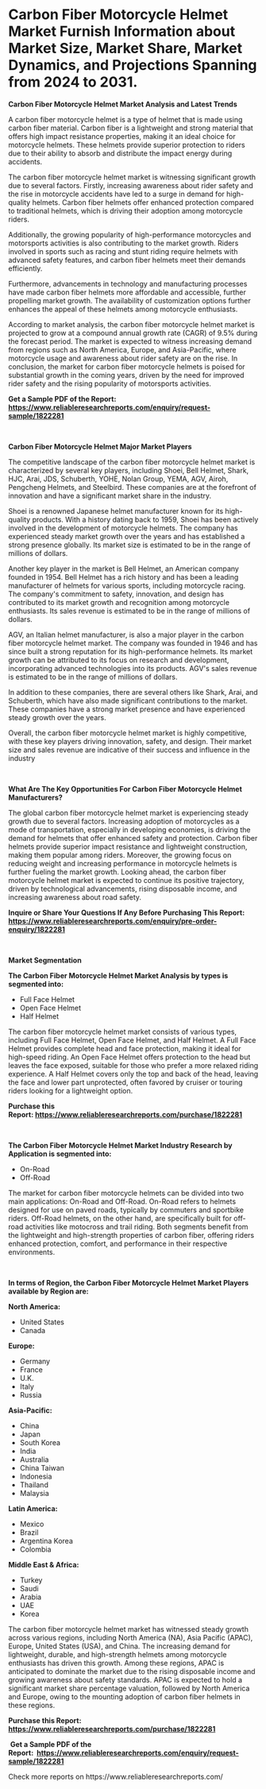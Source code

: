 <p><h1>Carbon Fiber Motorcycle Helmet Market Furnish Information about Market Size, Market Share, Market Dynamics, and Projections Spanning from 2024 to 2031.</h1></p><p><strong>Carbon Fiber Motorcycle Helmet Market Analysis and Latest Trends</strong></p>
<p><p>A carbon fiber motorcycle helmet is a type of helmet that is made using carbon fiber material. Carbon fiber is a lightweight and strong material that offers high impact resistance properties, making it an ideal choice for motorcycle helmets. These helmets provide superior protection to riders due to their ability to absorb and distribute the impact energy during accidents.</p><p>The carbon fiber motorcycle helmet market is witnessing significant growth due to several factors. Firstly, increasing awareness about rider safety and the rise in motorcycle accidents have led to a surge in demand for high-quality helmets. Carbon fiber helmets offer enhanced protection compared to traditional helmets, which is driving their adoption among motorcycle riders.</p><p>Additionally, the growing popularity of high-performance motorcycles and motorsports activities is also contributing to the market growth. Riders involved in sports such as racing and stunt riding require helmets with advanced safety features, and carbon fiber helmets meet their demands efficiently.</p><p>Furthermore, advancements in technology and manufacturing processes have made carbon fiber helmets more affordable and accessible, further propelling market growth. The availability of customization options further enhances the appeal of these helmets among motorcycle enthusiasts.</p><p>According to market analysis, the carbon fiber motorcycle helmet market is projected to grow at a compound annual growth rate (CAGR) of 9.5% during the forecast period. The market is expected to witness increasing demand from regions such as North America, Europe, and Asia-Pacific, where motorcycle usage and awareness about rider safety are on the rise. In conclusion, the market for carbon fiber motorcycle helmets is poised for substantial growth in the coming years, driven by the need for improved rider safety and the rising popularity of motorsports activities.</p></p>
<p><strong>Get a Sample PDF of the Report:&nbsp; <a href="https://www.reliableresearchreports.com/enquiry/request-sample/1822281">https://www.reliableresearchreports.com/enquiry/request-sample/1822281</a></strong></p>
<p>&nbsp;</p>
<p><strong>Carbon Fiber Motorcycle Helmet Major Market Players</strong></p>
<p><p>The competitive landscape of the carbon fiber motorcycle helmet market is characterized by several key players, including Shoei, Bell Helmet, Shark, HJC, Arai, JDS, Schuberth, YOHE, Nolan Group, YEMA, AGV, Airoh, Pengcheng Helmets, and Steelbird. These companies are at the forefront of innovation and have a significant market share in the industry.</p><p>Shoei is a renowned Japanese helmet manufacturer known for its high-quality products. With a history dating back to 1959, Shoei has been actively involved in the development of motorcycle helmets. The company has experienced steady market growth over the years and has established a strong presence globally. Its market size is estimated to be in the range of millions of dollars.</p><p>Another key player in the market is Bell Helmet, an American company founded in 1954. Bell Helmet has a rich history and has been a leading manufacturer of helmets for various sports, including motorcycle racing. The company's commitment to safety, innovation, and design has contributed to its market growth and recognition among motorcycle enthusiasts. Its sales revenue is estimated to be in the range of millions of dollars.</p><p>AGV, an Italian helmet manufacturer, is also a major player in the carbon fiber motorcycle helmet market. The company was founded in 1946 and has since built a strong reputation for its high-performance helmets. Its market growth can be attributed to its focus on research and development, incorporating advanced technologies into its products. AGV's sales revenue is estimated to be in the range of millions of dollars.</p><p>In addition to these companies, there are several others like Shark, Arai, and Schuberth, which have also made significant contributions to the market. These companies have a strong market presence and have experienced steady growth over the years.</p><p>Overall, the carbon fiber motorcycle helmet market is highly competitive, with these key players driving innovation, safety, and design. Their market size and sales revenue are indicative of their success and influence in the industry</p></p>
<p>&nbsp;</p>
<p><strong>What Are The Key Opportunities For Carbon Fiber Motorcycle Helmet Manufacturers?</strong></p>
<p><p>The global carbon fiber motorcycle helmet market is experiencing steady growth due to several factors. Increasing adoption of motorcycles as a mode of transportation, especially in developing economies, is driving the demand for helmets that offer enhanced safety and protection. Carbon fiber helmets provide superior impact resistance and lightweight construction, making them popular among riders. Moreover, the growing focus on reducing weight and increasing performance in motorcycle helmets is further fueling the market growth. Looking ahead, the carbon fiber motorcycle helmet market is expected to continue its positive trajectory, driven by technological advancements, rising disposable income, and increasing awareness about road safety.</p></p>
<p><strong>Inquire or Share Your Questions If Any Before Purchasing This Report: <a href="https://www.reliableresearchreports.com/enquiry/pre-order-enquiry/1822281">https://www.reliableresearchreports.com/enquiry/pre-order-enquiry/1822281</a></strong></p>
<p>&nbsp;</p>
<p><strong>Market Segmentation</strong></p>
<p><strong>The Carbon Fiber Motorcycle Helmet Market Analysis by types is segmented into:</strong></p>
<p><ul><li>Full Face Helmet</li><li>Open Face Helmet</li><li>Half Helmet</li></ul></p>
<p><p>The carbon fiber motorcycle helmet market consists of various types, including Full Face Helmet, Open Face Helmet, and Half Helmet. A Full Face Helmet provides complete head and face protection, making it ideal for high-speed riding. An Open Face Helmet offers protection to the head but leaves the face exposed, suitable for those who prefer a more relaxed riding experience. A Half Helmet covers only the top and back of the head, leaving the face and lower part unprotected, often favored by cruiser or touring riders looking for a lightweight option.</p></p>
<p><strong>Purchase this Report:&nbsp;<a href="https://www.reliableresearchreports.com/purchase/1822281">https://www.reliableresearchreports.com/purchase/1822281</a></strong></p>
<p>&nbsp;</p>
<p><strong>The Carbon Fiber Motorcycle Helmet Market Industry Research by Application is segmented into:</strong></p>
<p><ul><li>On-Road</li><li>Off-Road</li></ul></p>
<p><p>The market for carbon fiber motorcycle helmets can be divided into two main applications: On-Road and Off-Road. On-Road refers to helmets designed for use on paved roads, typically by commuters and sportbike riders. Off-Road helmets, on the other hand, are specifically built for off-road activities like motocross and trail riding. Both segments benefit from the lightweight and high-strength properties of carbon fiber, offering riders enhanced protection, comfort, and performance in their respective environments.</p></p>
<p>&nbsp;</p>
<p><strong>In terms of Region, the Carbon Fiber Motorcycle Helmet Market Players available by Region are:</strong></p>
<p>
    <p> <strong> North America: </strong>
        <ul>
            <li>United States</li>
            <li>Canada</li>
        </ul>
        </p> 
    <p> <strong> Europe: </strong>
        <ul>
            <li>Germany</li>
            <li>France</li>
            <li>U.K.</li>
            <li>Italy</li>
            <li>Russia</li>
        </ul>
        </p> 
    <p> <strong> Asia-Pacific: </strong>
        <ul>
            <li>China</li>
            <li>Japan</li>
            <li>South Korea</li>
            <li>India</li>
            <li>Australia</li>
            <li>China Taiwan</li>
            <li>Indonesia</li>
            <li>Thailand</li>
            <li>Malaysia</li>
        </ul>
        </p> 
    <p> <strong> Latin America: </strong>
        <ul>
            <li>Mexico</li>
            <li>Brazil</li>
            <li>Argentina Korea</li>
            <li>Colombia</li>
        </ul>
        </p> 
    <p> <strong> Middle East & Africa: </strong>
        <ul>
            <li>Turkey</li>
            <li>Saudi</li>
            <li>Arabia</li>
            <li>UAE</li>
            <li>Korea</li>
        </ul>
    </p>
    </p>
<p><p>The carbon fiber motorcycle helmet market has witnessed steady growth across various regions, including North America (NA), Asia Pacific (APAC), Europe, United States (USA), and China. The increasing demand for lightweight, durable, and high-strength helmets among motorcycle enthusiasts has driven this growth. Among these regions, APAC is anticipated to dominate the market due to the rising disposable income and growing awareness about safety standards. APAC is expected to hold a significant market share percentage valuation, followed by North America and Europe, owing to the mounting adoption of carbon fiber helmets in these regions.</p></p>
<p><strong>Purchase this Report: <a href="https://www.reliableresearchreports.com/purchase/1822281">https://www.reliableresearchreports.com/purchase/1822281</a></strong></p>
<p>&nbsp;<strong>Get a Sample PDF of the Report:&nbsp;&nbsp;<a href="https://www.reliableresearchreports.com/enquiry/request-sample/1822281">https://www.reliableresearchreports.com/enquiry/request-sample/1822281</a></strong></p>
<p><strong></strong></p>
<p>Check more reports on https://www.reliableresearchreports.com/</p>